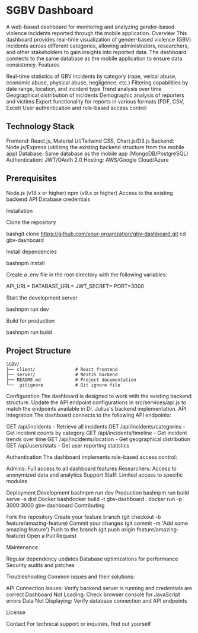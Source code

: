 # SGBV Dashboard
A web-based dashboard for monitoring and analyzing gender-based violence incidents reported through the mobile application.
Overview
This dashboard provides real-time visualization of gender-based violence (GBV) incidents across different categories, allowing administrators, researchers, and other stakeholders to gain insights into reported data. The dashboard connects to the same database as the mobile application to ensure data consistency.
Features

Real-time statistics of GBV incidents by category (rape, verbal abuse, economic abuse, physical abuse, negligence, etc.)
Filtering capabilities by date range, location, and incident type
Trend analysis over time
Geographical distribution of incidents
Demographic analysis of reporters and victims
Export functionality for reports in various formats (PDF, CSV, Excel)
User authentication and role-based access control

## Technology Stack

Frontend: React.js, Material UI/Tailwind CSS, Chart.js/D3.js
Backend: Node.js/Express (utilizing the existing backend structure from the mobile app)
Database: Same database as the mobile app (MongoDB/PostgreSQL)
Authentication: JWT/OAuth 2.0
Hosting: AWS/Google Cloud/Azure

## Prerequisites

Node.js (v18.x or higher)
npm (v9.x or higher)
Access to the existing backend API
Database credentials

Installation

Clone the repository

bashgit clone https://github.com/your-organization/gbv-dashboard.git
cd gbv-dashboard

Install dependencies

bashnpm install

Create a .env file in the root directory with the following variables:

API_URL=<backend-api-url>
DATABASE_URL=<database-connection-string>
JWT_SECRET=<your-jwt-secret>
PORT=3000

Start the development server

bashnpm run dev

Build for production

bashnpm run build

## Project Structure
```
SGBV/
├── client/               # React frontend
├── server/               # NestJS backend
├── README.md             # Project documentation
└── .gitignore            # Git ignore file
```


Configuration
The dashboard is designed to work with the existing backend structure. Update the API endpoint configurations in src/services/api.js to match the endpoints available in Dr. Julius's backend implementation.
API Integration
The dashboard connects to the following API endpoints:

GET /api/incidents - Retrieve all incidents
GET /api/incidents/categories - Get incident counts by category
GET /api/incidents/timeline - Get incident trends over time
GET /api/incidents/location - Get geographical distribution
GET /api/users/stats - Get user reporting statistics

Authentication
The dashboard implements role-based access control:

Admins: Full access to all dashboard features
Researchers: Access to anonymized data and analytics
Support Staff: Limited access to specific modules

Deployment
Development
bashnpm run dev
Production
bashnpm run build
serve -s dist
Docker
bashdocker build -t gbv-dashboard .
docker run -p 3000:3000 gbv-dashboard
Contributing

Fork the repository
Create your feature branch (git checkout -b feature/amazing-feature)
Commit your changes (git commit -m 'Add some amazing feature')
Push to the branch (git push origin feature/amazing-feature)
Open a Pull Request

Maintenance

Regular dependency updates
Database optimizations for performance
Security audits and patches

Troubleshooting
Common issues and their solutions:

API Connection Issues: Verify backend server is running and credentials are correct
Dashboard Not Loading: Check browser console for JavaScript errors
Data Not Displaying: Verify database connection and API endpoints

License


Contact
For technical support or inquiries, find out yourself